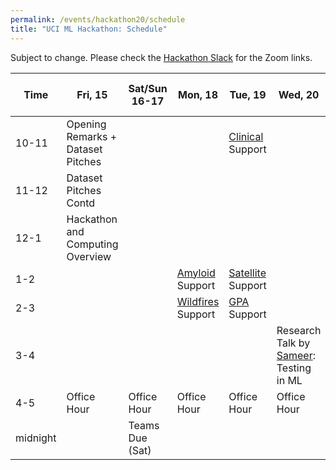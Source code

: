 ```yaml
---
permalink: /events/hackathon20/schedule
title: "UCI ML Hackathon: Schedule"
---
```


Subject to change. Please check the [Hackathon Slack](http://uciml-hackathon.slack.com) for the Zoom links.

| Time     	| Fri, 15                           	| Sat/Sun 16-17 	| Mon, 18                                                 	| Tue, 19                                          	| Wed, 20                                                          	| Thurs-Sat, 21-23 	| Sun, 24                            	|
|----------	|-----------------------------------	|---------------	|---------------------------------------------------------	|--------------------------------------------------	|------------------------------------------------------------------	|------------------	|------------------------------------	|
| 10-11    	| Opening Remarks + Dataset Pitches 	|               	|                                                         	| [Clinical](/events/hackathon20/datasets) Support 	|                                                                  	|                  	|                                    	|
| 11-12    	| Dataset Pitches Contd             	|               	|                                                         	|                                                  	|                                                                  	|                  	|                                    	|
| 12-1     	| Hackathon and Computing Overview  	|               	|                                                         	|                                                  	|                                                                  	|                  	|                                    	|
| 1-2      	|                                   	|               	| [Amyloid](/events/hackathon20/datasets#amyloid) Support 	| [Satellite](/events/hackathon20/datasets#satellite) Support	|                                                                  	|                  	|                                    	|
| 2-3      	|                                   	|               	| [Wildfires](/events/hackathon20/datasets#wildfires) Support | [GPA](/events/hackathon20/datasets#gpa) Support  	|                                                                  	|                  	| Submissions Due, 3pm               	|
| 3-4      	|                                   	|               	|                                                         	|                                                  	| Research Talk by [Sameer](http://sameersingh.org): Testing in ML 	|                  	| Closing Remarks and Breakout rooms 	|
| 4-5      	| Office Hour                       	| Office Hour   	| Office Hour                                             	| Office Hour                                      	| Office Hour                                                      	| Office Hour      	|                                    	|
| midnight 	|                                   	| Teams Due (Sat)     	|                                                         	|                                                  	|                                                                  	|                  	|                                    	|